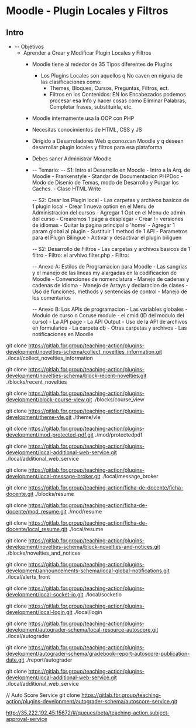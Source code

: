 # Moodle - Plugin Locales y Filtros

## Intro
- -- Objetivos
  - Aprender a Crear y Modificar Plugin Locales y Filtros
    - Moodle tiene al rededor de 35 Tipos diferentes de Plugins
      - Los Plugins Locales son aquellos q No caven en niguna de las clasificaciones como:
        - Themes, Bloques, Cursos, Preguntas, Filtros, ect.
        - Filtros en los Contenidos: EN los Encabezados podemos procesar esa Info y hacer cosas como Eliminar Palabras, Completar frases, substituirla, etc.

	- Moodle internamente usa la OOP con PHP
  	- Necesitas conocimientos de HTML, CSS y JS
  	- Dirigido a Desarroladores Web q conozcan Moodle y q deseen desarrollar plugin locales y filtros para esa plataforma
  	- Debes saner Administrar Moodle



	- -- Temario:
  	-- S1: Intro al Desarrollo en Moodle
			- Intro a la Arq. de Moodle
			- Frankenstyle
			- Standar de Documentacion PHPDoc
			- Modo de Disenio de Temas, modo de Desarrollo y Purgar los Caches.
			- Clase HTML Write

		-- S2: Crear los Plugin local
			- Las carpetas y archivos basicos de 1 plugin local
			- Crear 1 nueva option en el Menu de Administracion del cursos
			- Agregar 1 Opt en el Menu de admin del curso
			- Crearemos 1 page a desplegar
			- Crear != versiones de idiomas
			- Quitar la pagina principal o 'home'
			- Agregar 1 param global al plugin
			- Sustituir 1 method de 1 API
			- Parametros para el Plugin Bilingue
			- Activar y desactivar el plugin biliguen

		-- S2: Desarrollo de Filtros
			- Las carpetas y archivos basicos de 1 filtro
			- Filtro: el arvhivo filter.php
			- Filtro: 
			
		-- Anexo A: Estilos de Programacion para Moodle
			- Las sangrias y el manejo de las lineas my alargadas en la codificacion de Moodle
			- Convenciones de nomenclatura
			- Manejo de cadenas y cadenas de idioma
			- Manejo de Arrays y declaracion de clases
			- Uso de funciones, methods y sentencias de control
			- Manejo de los comentarios

		-- Anexo B: Los APIs de programacion
			- Las variables globales
			- Modulo de curso o Coruse module
			- el cmid (ID del modulo del curso)
			- La API page
			- La API Output
			- Uso de la API de archivos en formularios
			- La carpeta db
			- Otras carpetas y archivos
			- Las notificaciones en Moodle

		













<!-- course overvie/summary pack -->
git clone https://gitlab.fbr.group/teaching-action/plugins-development/novelties-schema/collect_novelties_information.git ./local/collect_novelties_information


git clone https://gitlab.fbr.group/teaching-action/plugins-development/novelties-schema/block-recent-novelties.git ./blocks/recent_novelties


git clone https://gitlab.fbr.group/teaching-action/plugins-development/block-course-view.git ./blocks/course_view





<!-- pdf & theme -->
git clone https://gitlab.fbr.group/teaching-action/plugins-development/theme-vle.git ./theme/vle

git clone https://gitlab.fbr.group/teaching-action/plugins-development/mod-protected-pdf.git ./mod/protectedpdf




<!-- additional web service -->
git clone https://gitlab.fbr.group/teaching-action/plugins-development/local-additional-web-service.git ./local/additional_web_service



<!-- Local Message Broker -->
git clone https://gitlab.fbr.group/teaching-action/plugins-development/local-message-broker.git ./local/message_broker





<!-- teachers block -->
git clone https://gitlab.fbr.group/teaching-action/ficha-de-docente/ficha-docente.git ./blocks/resume

git clone https://gitlab.fbr.group/teaching-action/ficha-de-docente/mod_resume.git ./mod/resume

git clone https://gitlab.fbr.group/teaching-action/ficha-de-docente/local_resume.git ./local/resume






<!-- novelties - ojito -->
git clone https://gitlab.fbr.group/teaching-action/plugins-development/novelties-schema/block-novelties-and-notices.git ./blocks/novelties_and_notices

git clone https://gitlab.fbr.group/teaching-action/plugins-development/announcements-schema/local-global-notifications.git ./local/alerts_front

git clone https://gitlab.fbr.group/teaching-action/plugins-development/local-socket-io.git ./local/socketio






<!-- Local Login -->
git clone https://gitlab.fbr.group/teaching-action/plugins-development/local-login.git ./local/login










<!-- Autograder -->
git clone https://gitlab.fbr.group/teaching-action/plugins-development/autograder-schema/local-resource-autoscore.git ./local/autograder

git clone https://gitlab.fbr.group/teaching-action/plugins-development/autograder-schema/gradebook-report-autoscore-publication-date.git ./report/autograder

git clone https://gitlab.fbr.group/teaching-action/plugins-development/local-additional-web-service.git ./local/additional_web_service

// Auto Score Service
git clone https://gitlab.fbr.group/teaching-action/plugins-development/autograder-schema/autoscore-service.git











<!-- Rabbit MQ de Beta -->
http://35.222.192.45:15672/#/queues/beta/teaching-action.subject-approval-service

















<footer id="page-footer" class="footer-popover bg-white





